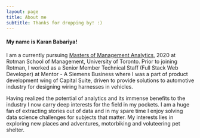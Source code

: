 ```yaml
---
layout: page
title: About me
subtitle: Thanks for dropping by! :)
---
```


#### My name is Karan Babariya!

I am a currently pursuing [Masters of Management Analytics](https://www.rotman.utoronto.ca/Degrees/MastersPrograms/MMA), 2020 at Rotman School of Management, University of Toronto. Prior to joining Rotman, I worked as a Senior Member Technical Staff (Full Stack Web Developer) at Mentor - A Siemens Business where I was a part of product development wing of Capital Suite, driven to provide solutions to automotive industry for designing wiring harnesses in vehicles.

Having realized the potential of analytics and its immense benefits to the industry I now carry deep interests for the field in my pockets. I am a huge fan of extracting stories out of data and in my spare time I enjoy solving data science challenges for subjects that matter. My interests lies in exploring new places and adventures, motorbiking and voluteering pet shelter.

